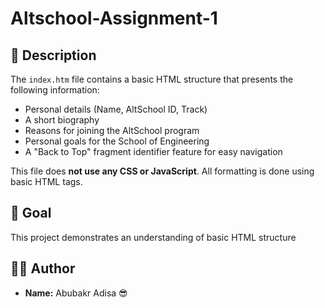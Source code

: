 # Altschool-Assignment-1

## 📄 Description

The `index.htm` file contains a basic HTML structure that presents the following information:

- Personal details (Name, AltSchool ID, Track)
- A short biography
- Reasons for joining the AltSchool program
- Personal goals for the School of Engineering
- A "Back to Top" fragment identifier feature for easy navigation

This file does **not use any CSS or JavaScript**. All formatting is done using basic HTML tags.

## 🎯 Goal

This project demonstrates an understanding of basic HTML structure 

## 🧑‍💻 Author

- **Name:** Abubakr Adisa 😎

